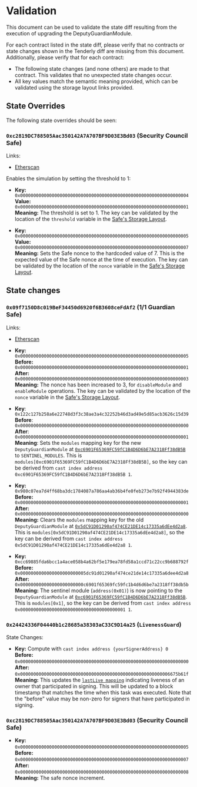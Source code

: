 # Validation

This document can be used to validate the state diff resulting from the execution of upgrading the DeputyGuardianModule.

For each contract listed in the state diff, please verify that no contracts or state changes shown in the Tenderly diff are missing from this document. Additionally, please verify that for each contract:

- The following state changes (and none others) are made to that contract. This validates that no unexpected state changes occur.
- All key values match the semantic meaning provided, which can be validated using the storage layout links provided.

## State Overrides

The following state overrides should be seen:

### `0xc2819DC788505Aac350142A7A707BF9D03E3Bd03` (Security Council Safe)

Links:
- [Etherscan](https://etherscan.io/address/0xc2819DC788505Aac350142A7A707BF9D03E3Bd03)

Enables the simulation by setting the threshold to 1:

- **Key:** `0x0000000000000000000000000000000000000000000000000000000000000004` <br/>
  **Value:** `0x0000000000000000000000000000000000000000000000000000000000000001` <br/>
  **Meaning:** The threshold is set to 1. The key can be validated by the location of the `threshold` variable in the [Safe's Storage Layout](https://github.com/safe-global/safe-smart-account/blob/v1.3.0/contracts/examples/libraries/GnosisSafeStorage.sol#L14).

- **Key:** `0x0000000000000000000000000000000000000000000000000000000000000005` <br/>
  **Value:** `0x0000000000000000000000000000000000000000000000000000000000000007`
  **Meaning:** Sets the Safe nonce to the hardcoded value of 7. This is the expected value of the Safe nonce at the time of execution. The key can be validated by the location of the `nonce` variable in the [Safe's Storage Layout](https://github.com/safe-global/safe-smart-account/blob/v1.3.0/contracts/examples/libraries/GnosisSafeStorage.sol#L17).

## State changes

### `0x09f7150D8c019BeF34450d6920f6B3608ceFdAf2` (1/1 Guardian Safe)

Links:
- [Etherscan](https://etherscan.io/address/0x09f7150D8c019BeF34450d6920f6B3608ceFdAf2)

- **Key:** `0x0000000000000000000000000000000000000000000000000000000000000005` <br/>
**Before:** `0x0000000000000000000000000000000000000000000000000000000000000001` <br/>
**After:** `0x0000000000000000000000000000000000000000000000000000000000000003` <br/>
**Meaning:** The nonce has been increased to 3, for `disableModule` and `enableModule` operations. The key can be validated by the location of the `nonce` variable in the [Safe's Storage Layout](https://github.com/safe-global/safe-smart-account/blob/v1.3.0/contracts/examples/libraries/GnosisSafeStorage.sol#L17).

- **Key**: `0x122c127b258a6e22748d3f3c38ae3a4c32252b46d3ad49e5d85acb3626c15d39` <br/>
  **Before**: `0x0000000000000000000000000000000000000000000000000000000000000000` <br/>
  **After**: `0x0000000000000000000000000000000000000000000000000000000000000001` <br/>
  **Meaning**: Sets the `modules` mapping key for the new `DeputyGuardianModule` at [`0xc6901F65369FC59fC1B4D6D6bE7A2318Ff38dB5B`](https://etherscan.io/address/0xc6901F65369FC59fC1B4D6D6bE7A2318Ff38dB5B) to `SENTINEL_MODULES`.
  This is `modules[0xc6901F65369FC59fC1B4D6D6bE7A2318Ff38dB5B]`, so the key can be derived from `cast index address 0xc6901F65369FC59fC1B4D6D6bE7A2318Ff38dB5B 1`.

- **Key:** `0x980c07ea7d4ff68ba3dc1784087a786aa4ab36b4fe0feb273e7b92f4944383de` <br/>
  **Before:** `0x0000000000000000000000000000000000000000000000000000000000000001` <br/>
  **After:** `0x0000000000000000000000000000000000000000000000000000000000000000` <br/>
  **Meaning:** Clears the `modules` mapping key for the old `DeputyGuardianModule` at [`0x5dC91D01290af474CE21DE14c17335a6dEe4d2a8`](https://etherscan.io/address/0x5dC91D01290af474CE21DE14c17335a6dEe4d2a8).
  This is `modules[0x5dC91D01290af474CE21DE14c17335a6dEe4d2a8]`, so the key can be derived from `cast index address 0x5dC91D01290af474CE21DE14c17335a6dEe4d2a8 1`.

- **Key:** `0xcc69885fda6bcc1a4ace058b4a62bf5e179ea78fd58a1ccd71c22cc9b688792f` <br/>
  **Before:** `0x0000000000000000000000005dc91d01290af474ce21de14c17335a6dee4d2a8` <br/>
  **After:** `0x000000000000000000000000c6901f65369fc59fc1b4d6d6be7a2318ff38db5b` <br/>
  **Meaning:** The sentinel module (`address(0x01)`) is now pointing to the `DeputyGuardianModule` at [`0xc6901F65369FC59fC1B4D6D6bE7A2318Ff38dB5B`](https://etherscan.io/address/0xc6901F65369FC59fC1B4D6D6bE7A2318Ff38dB5B).
  This is `modules[0x1]`, so the key can be
    derived from `cast index address 0x0000000000000000000000000000000000000001 1`.


### `0x24424336F04440b1c28685a38303aC33C9D14a25` (`LivenessGuard`)

State Changes:

- **Key:** Compute with `cast index address {yourSignerAddress} 0` <br/>
  **Before:** `0x0000000000000000000000000000000000000000000000000000000000000000` <br/>
  **After:** `0x000000000000000000000000000000000000000000000000000000006675b61f` <br/>
  **Meaning:** This updates the [`lastLive mapping`](https://github.com/ethereum-optimism/optimism/blob/op-contracts/v1.5.0/packages/contracts-bedrock/src/Safe/LivenessGuard.sol#L36) indicating liveness of an owner that participated in signing. This will be updated to a block timestamp that matches the time when this task was executed. Note that the "before" value may be non-zero for signers that have participated in signing.

### `0xc2819DC788505Aac350142A7A707BF9D03E3Bd03` (Security Council Safe)
- **Key:** `0x0000000000000000000000000000000000000000000000000000000000000005` <br/>
  **Before:** `0x0000000000000000000000000000000000000000000000000000000000000007` <br/>
  **After:** `0x0000000000000000000000000000000000000000000000000000000000000008` <br/>
  **Meaning:** The safe nonce increment.
